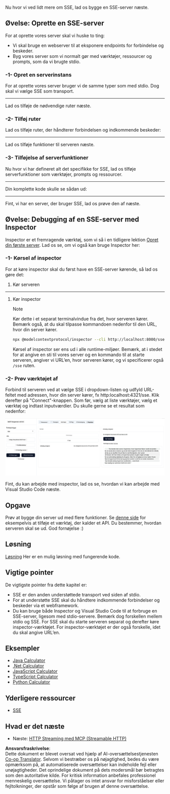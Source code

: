 <!--
CO_OP_TRANSLATOR_METADATA:
{
  "original_hash": "64645691bf0985f1760b948123edf269",
  "translation_date": "2025-06-13T10:51:56+00:00",
  "source_file": "03-GettingStarted/05-sse-server/README.md",
  "language_code": "da"
}
-->
Nu hvor vi ved lidt mere om SSE, lad os bygge en SSE-server næste.

## Øvelse: Oprette en SSE-server

For at oprette vores server skal vi huske to ting:

- Vi skal bruge en webserver til at eksponere endpoints for forbindelse og beskeder.
- Byg vores server som vi normalt gør med værktøjer, ressourcer og prompts, som da vi brugte stdio.

### -1- Opret en serverinstans

For at oprette vores server bruger vi de samme typer som med stdio. Dog skal vi vælge SSE som transport.

---

Lad os tilføje de nødvendige ruter næste.

### -2- Tilføj ruter

Lad os tilføje ruter, der håndterer forbindelsen og indkommende beskeder:

---

Lad os tilføje funktioner til serveren næste.

### -3- Tilføjelse af serverfunktioner

Nu hvor vi har defineret alt det specifikke for SSE, lad os tilføje serverfunktioner som værktøjer, prompts og ressourcer.

---

Din komplette kode skulle se sådan ud:

---

Fint, vi har en server, der bruger SSE, lad os prøve den af næste.

## Øvelse: Debugging af en SSE-server med Inspector

Inspector er et fremragende værktøj, som vi så i en tidligere lektion [Opret din første server](/03-GettingStarted/01-first-server/README.md). Lad os se, om vi også kan bruge Inspector her:

### -1- Kørsel af inspector

For at køre inspector skal du først have en SSE-server kørende, så lad os gøre det:

1. Kør serveren

---

1. Kør inspector

    > [!NOTE]
    > Kør dette i et separat terminalvindue fra det, hvor serveren kører. Bemærk også, at du skal tilpasse kommandoen nedenfor til den URL, hvor din server kører.

    ```sh
    npx @modelcontextprotocol/inspector --cli http://localhost:8000/sse --method tools/list
    ```

    Kørsel af inspector ser ens ud i alle runtime-miljøer. Bemærk, at i stedet for at angive en sti til vores server og en kommando til at starte serveren, angiver vi URL’en, hvor serveren kører, og vi specificerer også `/sse` ruten.

### -2- Prøv værktøjet af

Forbind til serveren ved at vælge SSE i dropdown-listen og udfyld URL-feltet med adressen, hvor din server kører, fx http:localhost:4321/sse. Klik derefter på "Connect"-knappen. Som før, vælg at liste værktøjer, vælg et værktøj og indtast inputværdier. Du skulle gerne se et resultat som nedenfor:

![SSE Server running in inspector](../../../../translated_images/sse-inspector.d86628cc597b8fae807a31d3d6837842f5f9ee1bcc6101013fa0c709c96029ad.da.png)

Fint, du kan arbejde med inspector, lad os se, hvordan vi kan arbejde med Visual Studio Code næste.

## Opgave

Prøv at bygge din server ud med flere funktioner. Se [denne side](https://api.chucknorris.io/) for eksempelvis at tilføje et værktøj, der kalder et API. Du bestemmer, hvordan serveren skal se ud. God fornøjelse :)

## Løsning

[Løsning](./solution/README.md) Her er en mulig løsning med fungerende kode.

## Vigtige pointer

De vigtigste pointer fra dette kapitel er:

- SSE er den anden understøttede transport ved siden af stdio.
- For at understøtte SSE skal du håndtere indkommende forbindelser og beskeder via et webframework.
- Du kan bruge både Inspector og Visual Studio Code til at forbruge en SSE-server, ligesom med stdio-servere. Bemærk dog forskellen mellem stdio og SSE. For SSE skal du starte serveren separat og derefter køre inspector-værktøjet. For inspector-værktøjet er der også forskelle, idet du skal angive URL’en.

## Eksempler

- [Java Calculator](../samples/java/calculator/README.md)
- [.Net Calculator](../../../../03-GettingStarted/samples/csharp)
- [JavaScript Calculator](../samples/javascript/README.md)
- [TypeScript Calculator](../samples/typescript/README.md)
- [Python Calculator](../../../../03-GettingStarted/samples/python)

## Yderligere ressourcer

- [SSE](https://developer.mozilla.org/en-US/docs/Web/API/Server-sent_events)

## Hvad er det næste

- Næste: [HTTP Streaming med MCP (Streamable HTTP)](/03-GettingStarted/06-http-streaming/README.md)

**Ansvarsfraskrivelse**:  
Dette dokument er blevet oversat ved hjælp af AI-oversættelsestjenesten [Co-op Translator](https://github.com/Azure/co-op-translator). Selvom vi bestræber os på nøjagtighed, bedes du være opmærksom på, at automatiserede oversættelser kan indeholde fejl eller unøjagtigheder. Det oprindelige dokument på dets modersmål bør betragtes som den autoritative kilde. For kritisk information anbefales professionel menneskelig oversættelse. Vi påtager os intet ansvar for misforståelser eller fejltolkninger, der opstår som følge af brugen af denne oversættelse.